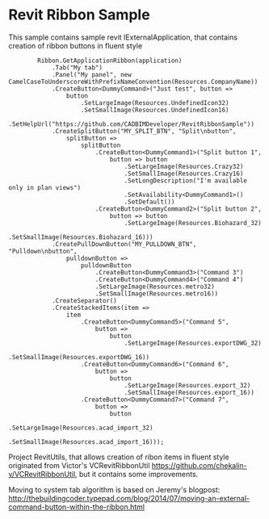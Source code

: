 # Revit Ribbon Sample

This sample contains sample revit IExternalApplication, that contains creation of ribbon buttons in fluent style

            Ribbon.GetApplicationRibbon(application)
                .Tab("My tab")
                .Panel("My panel", new CamelCaseToUnderscoreWithPrefixNameConvention(Resources.CompanyName))
                .CreateButton<DummyCommand>("Just test", button =>
                    button
                        .SetLargeImage(Resources.UndefinedIcon32)
                        .SetSmallImage(Resources.UndefinedIcon16)
                        .SetHelpUrl("https://github.com/CADBIMDeveloper/RevitRibbonSample"))
                .CreateSplitButton("MY_SPLIT_BTN", "Split\nbutton",
                    splitButton =>
                        splitButton
                            .CreateButton<DummyCommand1>("Split button 1",
                                button => button
                                    .SetLargeImage(Resources.Crazy32)
                                    .SetSmallImage(Resources.Crazy16)
                                    .SetLongDescription("I'm available only in plan views")
                                    .SetAvailability<DummyCommand1>()
                                    .SetDefault())
                            .CreateButton<DummyCommand2>("Split button 2",
                                button => button
                                    .SetLargeImage(Resources.Biohazard_32)
                                    .SetSmallImage(Resources.Biohazard_16)))
                .CreatePullDownButton("MY_PULLDOWN_BTN", "Pulldown\nbutton",
                    pulldownButton =>
                        pulldownButton
                            .CreateButton<DummyCommand3>("Command 3")
                            .CreateButton<DummyCommand4>("Command 4")
                            .SetLargeImage(Resources.metro32)
                            .SetSmallImage(Resources.metro16))
                .CreateSeparator()
                .CreateStackedItems(item =>
                    item
                        .CreateButton<DummyCommand5>("Command 5",
                            button =>
                                button
                                    .SetLargeImage(Resources.exportDWG_32)
                                    .SetSmallImage(Resources.exportDWG_16))
                        .CreateButton<DummyCommand6>("Command 6",
                            button => 
                                button
                                    .SetLargeImage(Resources.export_32)
                                    .SetSmallImage(Resources.export_16))
                        .CreateButton<DummyCommand7>("Command 7",
                            button => 
                                button
                                    .SetLargeImage(Resources.acad_import_32)
                                    .SetSmallImage(Resources.acad_import_16)));

Project RevitUtils, that allows creation of ribon items in fluent style originated from Victor's VCRevitRibbonUtil https://github.com/chekalin-v/VCRevitRibbonUtil, but it contains some improvements.

Moving to system tab algorithm is based on Jeremy's blogpost: http://thebuildingcoder.typepad.com/blog/2014/07/moving-an-external-command-button-within-the-ribbon.html

